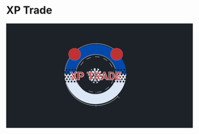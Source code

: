 <div align="justify">

# XP Trade

<div align="center">
    <img src="./img/cover-logo.png">
</div>



</div>
